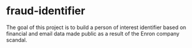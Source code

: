 # fraud-identifier
The goal of this project is to build a person of interest identifier based on financial and email data made public as a result of the Enron company scandal.
